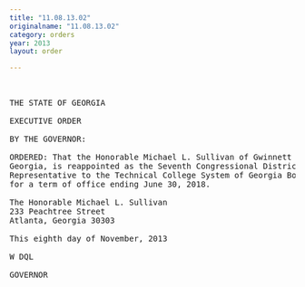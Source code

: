 ```yaml
---
title: "11.08.13.02"
originalname: "11.08.13.02"
category: orders
year: 2013
layout: order

---
```

<pre>
 

THE STATE OF GEORGIA

EXECUTIVE ORDER

BY THE GOVERNOR:

ORDERED: That the Honorable Michael L. Sullivan of Gwinnett County,
Georgia, is reappointed as the Seventh Congressional District
Representative to the Technical College System of Georgia Board,
for a term of office ending June 30, 2018.

The Honorable Michael L. Sullivan
233 Peachtree Street
Atlanta, Georgia 30303

This eighth day of November, 2013

W DQL

GOVERNOR

</pre>
